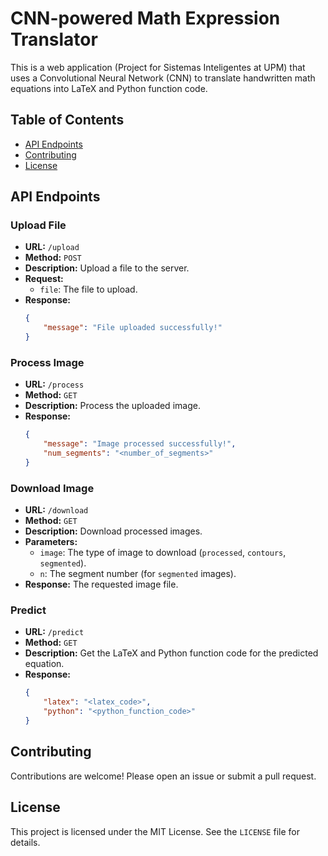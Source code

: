 # CNN-powered Math Expression Translator

This is a web application (Project for Sistemas Inteligentes at UPM) that uses a Convolutional Neural Network (CNN) to translate handwritten math equations into LaTeX and Python function code.

## Table of Contents

- [API Endpoints](#api-endpoints)
- [Contributing](#contributing)
- [License](#license)

<!--
## Installation

1. Clone the repository:
    ```sh
    git clone https://github.com/yourusername/yourproject.git
    ```
2. Navigate to the project directory:
    ```sh
    cd yourproject
    ```
3. Install the dependencies:
    ```sh
    pip install -r requirements.txt
    ```

## Usage

1. Run the application:
    ```sh
    python app.py
    ```
2. Access the application at `http://localhost:8080`.
-->

## API Endpoints

### Upload File

- **URL:** `/upload`
- **Method:** `POST`
- **Description:** Upload a file to the server.
- **Request:**
    - `file`: The file to upload.
- **Response:**
    ```json
    {
        "message": "File uploaded successfully!"
    }
    ```

### Process Image

- **URL:** `/process`
- **Method:** `GET`
- **Description:** Process the uploaded image.
- **Response:**
    ```json
    {
        "message": "Image processed successfully!",
        "num_segments": "<number_of_segments>"
    }
    ```

### Download Image

- **URL:** `/download`
- **Method:** `GET`
- **Description:** Download processed images.
- **Parameters:**
    - `image`: The type of image to download (`processed`, `contours`, `segmented`).
    - `n`: The segment number (for `segmented` images).
- **Response:** The requested image file.

### Predict

- **URL:** `/predict`
- **Method:** `GET`
- **Description:** Get the LaTeX and Python function code for the predicted equation.
- **Response:**
    ```json
    {
        "latex": "<latex_code>",
        "python": "<python_function_code>"
    }
    ```

## Contributing

Contributions are welcome! Please open an issue or submit a pull request.

## License

This project is licensed under the MIT License. See the `LICENSE` file for details.
